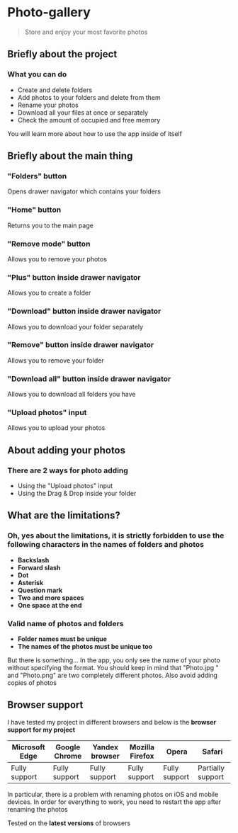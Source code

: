 # Photo-gallery

> Store and enjoy your most favorite photos

## Briefly about the project

### What you can do

- Create and delete folders
- Add photos to your folders and delete from them
- Rename your photos
- Download all your files at once or separately
- Check the amount of occupied and free memory

You will learn more about how to use the app inside of itself

## Briefly about the main thing

### "Folders" button

Opens drawer navigator which contains your folders

### "Home" button

Returns you to the main page

### "Remove mode" button

Allows you to remove your photos

### "Plus" button inside drawer navigator

Allows you to create a folder

### "Download" button inside drawer navigator

Allows you to download your folder separately

### "Remove" button inside drawer navigator

Allows you to remove your folder

### "Download all" button inside drawer navigator

Allows you to download all folders you have

### "Upload photos" input

Allows you to upload your photos

## About adding your photos

### There are 2 ways for photo adding

- Using the "Upload photos" input
- Using the Drag & Drop inside your folder

## What are the limitations?

### Oh, yes about the limitations, it is strictly forbidden to use the following characters in the names of folders and photos

- __Backslash__
- __Forward slash__
- __Dot__
- __Asterisk__
- __Question mark__
- __Two and more spaces__
- __One space at the end__

### Valid name of photos and folders

- __Folder names must be unique__
- __The names of the photos must be unique too__

But there is something... In the app, you only see the name of your photo without specifying the format. 
You should keep in mind that "Photo.jpg " and "Photo.png" are two completely different photos. 
Also avoid adding copies of photos

## Browser support

I have tested my project in different browsers and below is the __browser support for my project__

| Microsoft Edge | Google Chrome | Yandex browser | Mozilla Firefox  | Opera | Safari |
|------|------|------|------|------|------|
| Fully support | Fully support | Fully support | Fully support | Fully support | Partially support |

In particular, there is a problem with renaming photos on iOS and mobile devices. 
In order for everything to work, you need to restart the app after renaming the photos

Tested on the __latest versions__ of browsers
